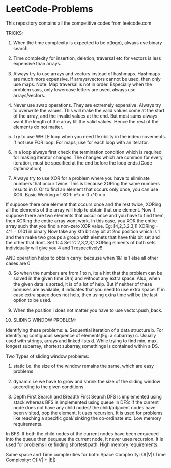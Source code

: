 # LeetCode-Problems
This repository contains all the competitive codes from leetcode.com


TRICKS:

1. When the time complexity is expected to be o(logn), always use binary search.

2. Time complexity for insertion, deletion, traversal etc for vectors is less
expensive than arrays. 

3. Always try to use arrays and vectors instead of hashmaps. Hashmaps are much 
more expensive. If arrays/vectors cannot be used, then only use maps.
Note: Map traversal is not in order. Especially when the problem says, only
lowercase letters are used, always use arrays/vectors.

4. Never use swap operations. They are extremely expensive. Always try to 
overwrite the values. This will make the valid values come at the start of the
array, and the invalid values at the end. But most sums always want the length
of the array till the valid values. Hence the rest of the elements do not
matter.

5. Try to use WHILE loop when you need flexibility in the index movements. If not
use FOR loop. For maps, use for each loop with an iterator.

6. In a loop always first check the termination condition which is required for making
iterator changes. The changes which are common for every iteration,
must be specified at the end before the loop ends.(Code Optimization)

7. Always try to use XOR for a problem where you have to eliminate numbers that 
occur twice. This is because XORing the same numbers results in 0. Or to find an 
element that occurs only once, you can use XOR.
Basic Working of XOR:
x^x = 0
x^0 = x

If suppose there one element that occurs once and the rest twice, XORing all
the elements of the array will help to obtain that one element.
Now if suppose there are two elements that occur once and you have to find them,
then XORing the entire array wont work. In this case, you XOR the entire array
such that you find a non-zero XOR value.
Eg: [4,2,3,2,3,1] XORing = 4^1 = 0101 in binary
Now take any kth bit say bit at 2nd position which is 1 and then make two groups
a group with elemets that have this bit set and the other that dont.
Set 1: 4
Set 2: 2,3,2,3,1
XORing elments of both sets individually will give you 4 and 1 respectively!!

AND operation helps to obtain carry: because when 1&1 is 1 else all other cases are 0

8. So when the numbers are from 1 to n, its a hint that the problem can be solved
in the given time O(n) and without any extra space. Also, when the given data is
sorted, it is of a lot of help. But if neither of these bonuses are available, it
indicates that you need to use extra space. If in case extra space does not help,
then using extra time will be the last option to be used.

9. When the position i does not matter you have to use vector.push_back. 

10. SLIDING WINDOW PROBLEM:

Identifying these problems:
a. Sequential iteration of a data structure
b. For identifying contiguous sequence of elements(Eg: a subarray)
c. Usually used with strings, arrays and linked lists
d. While trying to find min, max, longest subarray, shortest subarray,somethings is contained within a DS.

Two Types of sliding window problems:
1. static i.e. the size of the window remains the same, which are easy problems
2. dynamic i.e we have to grow and shrink the size of the sliding window according to the given conditions


11. Depth First Search and Breadth First Search
DFS is implemented using stack whereas BFS is implemented using queue
In DFS: If the current node does not have any child nodes/ the child/adjacent nodes have been visited,
pop the element. It uses recursion. It is used for problems like reaching a specific goal/ sinking the
co-ordinate etc. Low memory requirements.

In BFS: If both the child nodes of the current nodes have been enqueued into the queue then dequeue
the current node. It never uses recursion. It is used for problems like finding shortest path.
High memory requirements.

Same space and Time complexities for both:
Space Complexity: O(|V|)
Time Complexity: O(|V| + |E|)